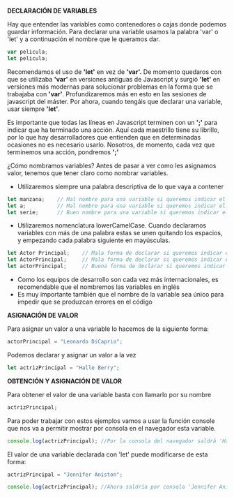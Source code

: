 **DECLARACIÓN DE VARIABLES**

Hay que entender las variables como contenedores o cajas donde podemos guardar información.
Para declarar una variable usamos la palabra 'var' o 'let' y a continuación el nombre que le queramos dar.

```js
var pelicula;
let pelicula;
```

Recomendamos el uso de **'let'** en vez de **'var'.** De momento quedaros con que se utilizaba **'var'** en versiones antiguas de Javascript y surgió **'let'** en versiones más modernas para solucionar problemas en la forma que se trabajaba con **'var'**. Profundizaremos más en esto en las sesiones de javascript del máster. Por ahora, cuando tengáis que declarar una variable, usar siempre **'let'**.

Es importante que todas las líneas en Javascript terminen con un **';'** para indicar que ha terminado una acción. Aquí cada maestrillo tiene su librillo, por lo que hay desarrolladores que entienden que en determinadas ocasiones no es necesario usarlo. Nosotros, de momento, cada vez que terminemos una acción, pondremos **';'**

¿Cómo nombramos variables? Antes de pasar a ver como les asignamos valor, tenemos que tener claro como nombrar variables.

- Utilizaremos siempre una palabra descriptiva de lo que vaya a contener

```js
let manzana;    // Mal nombre para una variable si queremos indicar el título de una serie
let a;          // Mal nombre para una variable si queremos indicar el título de una serie
let serie;      // Buen nombre para una variable si queremos indicar el título de una serie
```

- Utilizaremos  nomenclatura lowerCamelCase. Cuando declaramos variables con más de una palabra estas se unen quitando los espacios, y empezando cada palabra siguiente en mayúsculas.

```js
let Actor Principal;    // Mala forma de declarar si queremos indicar el actor principal
let ActorPrincipal;     // Mala forma de declarar si queremos indicar el actor principal
let actorPrincipal;     // Buena forma de declarar si queremos indicar el actor principal
```

- Como los equipos de desarrollo son cada vez más internacionales, es recomendable que el nombremos las variables en inglés
- Es muy importante también que el nombre de la variable sea único para impedir que se produzcan errores en el código

**ASIGNACIÓN DE VALOR**

Para asignar un valor a una variable lo hacemos de la siguiente forma:

```js
actorPrincipal = "Leonardo DiCaprio";
```

Podemos declarar y asignar un valor a la vez

```js
let actrizPrincipal = "Halle Berry";
```

**OBTENCIÓN Y ASIGNACIÓN DE VALOR**

Para obtener el valor de una variable basta con llamarlo por su nombre

```js
actrizPrincipal;
```

Para poder trabajar con estos ejemplos vamos a usar la función console que nos va a permitir mostrar por consola en el navegador esta variable.

```js
console.log(actrizPrincipal); //Por la consola del navegador saldrá 'Halle Berry'
```

El valor de una variable declarada con 'let' puede modificarse de esta forma:

```js
actrizPrincipal = "Jennifer Aniston";

console.log(actrizPrincipal); //Ahora saldría por consola 'Jennifer Aniston'
```
